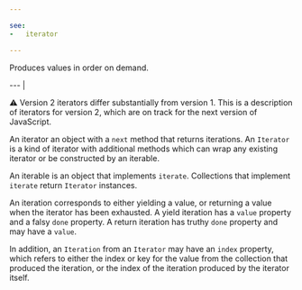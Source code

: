 ```yaml
---

see:
-   iterator

---
```


Produces values in order on demand.

--- |

:warning: Version 2 iterators differ substantially from version 1.
This is a description of iterators for version 2, which are on track for the
next version of JavaScript.

An iterator an object with a `next` method that returns iterations.
An `Iterator` is a kind of iterator with additional methods which can wrap any
existing iterator or be constructed by an iterable.

An iterable is an object that implements `iterate`.
Collections that implement `iterate` return `Iterator` instances.

An iteration corresponds to either yielding a value, or returning a value when
the iterator has been exhausted.
A yield iteration has a `value` property and a falsy `done` property.
A return iteration has truthy `done` property and may have a `value`.

In addition, an `Iteration` from an `Iterator` may have an `index` property,
which refers to either the index or key for the value from the collection that
produced the iteration, or the index of the iteration produced by the iterator
itself.

